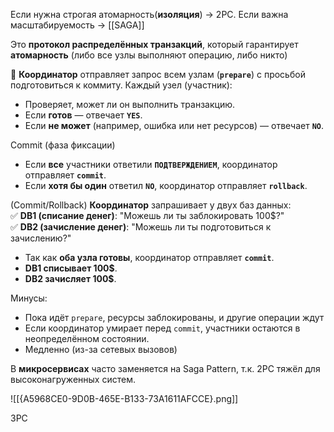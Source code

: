 Если нужна строгая атомарность(**изоляция**) → 2PC. Если важна масштабируемость → [[SAGA]]

Это **протокол распределённых транзакций**, который гарантирует **атомарность** (либо все узлы выполняют операцию, либо никто)

📌 **Координатор** отправляет запрос всем узлам (**`prepare`**) с просьбой подготовиться к коммиту.
Каждый узел (участник):
- Проверяет, может ли он выполнить транзакцию.
- Если **готов** — отвечает **`YES`**.
- Если **не может** (например, ошибка или нет ресурсов) — отвечает **`NO`**.

Commit (фаза фиксации)
- Если **все** участники ответили **`ПОДТВЕРЖДЕНИЕМ`**, координатор отправляет **`commit`**.
- Если **хотя бы один** ответил **`NO`**, координатор отправляет **`rollback`**.

(Commit/Rollback)
**Координатор** запрашивает у двух баз данных:  
✅ **DB1 (списание денег)**: "Можешь ли ты заблокировать 100$?"  
✅ **DB2 (зачисление денег)**: "Можешь ли ты подготовиться к зачислению?"
- Так как **оба узла готовы**, координатор отправляет **`commit`**.
- **DB1 списывает 100$**.
- **DB2 зачисляет 100$**.


Минусы:
- Пока идёт `prepare`, ресурсы заблокированы, и другие операции ждут
- Если координатор умирает перед `commit`, участники остаются в неопределённом состоянии.
- Медленно (из-за сетевых вызовов)

В **микросервисах** часто заменяется на Saga Pattern, т.к. 2PC тяжёл для высоконагруженных систем.

![[{A5968CE0-9D0B-465E-B133-73A1611AFCCE}.png]]




3PC
